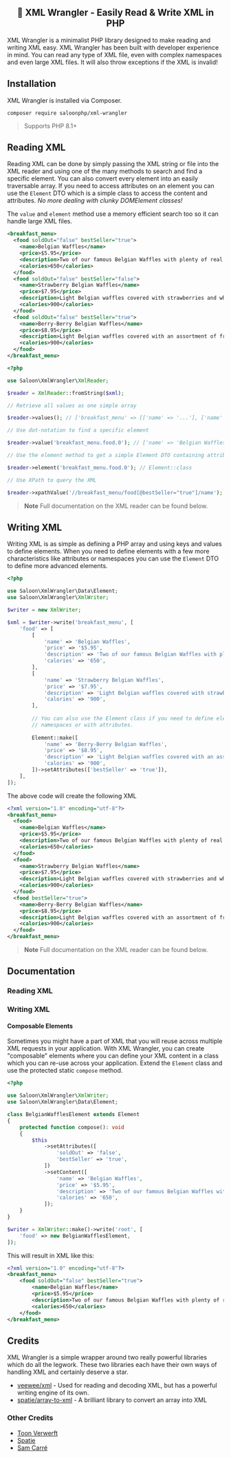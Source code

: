 <div align="center">

## 🌵 XML Wrangler - Easily Read & Write XML in PHP

</div>

XML Wrangler is a minimalist PHP library designed to make reading and writing XML easy. XML Wrangler has been built with developer experience in mind. You can read any type of XML file, even with complex namespaces and even large XML files. It will also throw exceptions if the XML is invalid!

## Installation
XML Wrangler is installed via Composer.

```
composer require saloonphp/xml-wrangler
```
> Supports PHP 8.1+

## Reading XML
Reading XML can be done by simply passing the XML string or file into the XML reader and using one of the many methods to search and find a specific element. 
You can also convert every element into an easily traversable array. If you need to access attributes on an element you can use
the `Element` DTO which is a simple class to access the content and attributes. *No more dealing with clunky DOMElement classes!*

The `value` and `element` method use a memory efficient search too so it can handle large XML files.

```xml
<breakfast_menu>
  <food soldOut="false" bestSeller="true">
    <name>Belgian Waffles</name>
    <price>$5.95</price>
    <description>Two of our famous Belgian Waffles with plenty of real maple syrup</description>
    <calories>650</calories>
  </food>
  <food soldOut="false" bestSeller="false">
    <name>Strawberry Belgian Waffles</name>
    <price>$7.95</price>
    <description>Light Belgian waffles covered with strawberries and whipped cream</description>
    <calories>900</calories>
  </food>
  <food soldOut="false" bestSeller="true">
    <name>Berry-Berry Belgian Waffles</name>
    <price>$8.95</price>
    <description>Light Belgian waffles covered with an assortment of fresh berries and whipped cream</description>
    <calories>900</calories>
  </food>
</breakfast_menu>
```



```php
<?php

use Saloon\XmlWrangler\XmlReader;

$reader = XmlReader::fromString($xml);

// Retrieve all values as one simple array

$reader->values(); // ['breakfast_menu' => [['name' => '...'], ['name' => '...'], ['name' => '...']]

// Use dot-notation to find a specific element

$reader->value('breakfast_menu.food.0'); // ['name' => 'Belgian Waffles', 'price' => '$5.95', ...]

// Use the element method to get a simple Element DTO containing attributes and content

$reader->element('breakfast_menu.food.0'); // Element::class

// Use XPath to query the XML

$reader->xpathValue('//breakfast_menu/food[@bestSeller="true"]/name'); // ['Belgian Waffles', 'Berry-Berry Belgian Waffles']
```

> **Note**
> Full documentation on the XML reader can be found below.

## Writing XML
Writing XML is as simple as defining a PHP array and using keys and values to define elements. When you need to define elements with a few more characteristics like attributes or namespaces you can use the `Element` DTO to define more advanced elements.

```php
<?php

use Saloon\XmlWrangler\Data\Element;
use Saloon\XmlWrangler\XmlWriter;

$writer = new XmlWriter;

$xml = $writer->write('breakfast_menu', [
    'food' => [
        [
            'name' => 'Belgian Waffles',
            'price' => '$5.95',
            'description' => 'Two of our famous Belgian Waffles with plenty of real maple syrup',
            'calories' => '650',
        ],
        [
            'name' => 'Strawberry Belgian Waffles',
            'price' => '$7.95',
            'description' => 'Light Belgian waffles covered with strawberries and whipped cream',
            'calories' => '900',
        ],
        
        // You can also use the Element class if you need to define elements with
        // namespaces or with attributes.
        
        Element::make([
            'name' => 'Berry-Berry Belgian Waffles',
            'price' => '$8.95',
            'description' => 'Light Belgian waffles covered with an assortment of fresh berries and whipped cream',
            'calories' => '900',
        ])->setAttributes(['bestSeller' => 'true']),
    ],
]);
```
The above code will create the following XML
```xml
<?xml version="1.0" encoding="utf-8"?>
<breakfast_menu>
  <food>
    <name>Belgian Waffles</name>
    <price>$5.95</price>
    <description>Two of our famous Belgian Waffles with plenty of real maple syrup</description>
    <calories>650</calories>
  </food>
  <food>
    <name>Strawberry Belgian Waffles</name>
    <price>$7.95</price>
    <description>Light Belgian waffles covered with strawberries and whipped cream</description>
    <calories>900</calories>
  </food>
  <food bestSeller="true">
    <name>Berry-Berry Belgian Waffles</name>
    <price>$8.95</price>
    <description>Light Belgian waffles covered with an assortment of fresh berries and whipped cream</description>
    <calories>900</calories>
  </food>
</breakfast_menu>
```
> **Note**
> Full documentation on the XML reader can be found below.

## Documentation
### Reading XML
### Writing XML
#### Composable Elements
Sometimes you might have a part of XML that you will reuse across multiple XML requests in your application. With XML Wrangler, you can create "composable" elements
where you can define your XML content in a class which you can re-use across your application. Extend the `Element` class and use the
protected static `compose` method.

```php
<?php

use Saloon\XmlWrangler\XmlWriter;
use Saloon\XmlWrangler\Data\Element;

class BelgianWafflesElement extends Element
{
    protected function compose(): void
    {
        $this
            ->setAttributes([
                'soldOut' => 'false',
                'bestSeller' => 'true',
            ])
            ->setContent([
                'name' => 'Belgian Waffles',
                'price' => '$5.95',
                'description' => 'Two of our famous Belgian Waffles with plenty of real maple syrup',
                'calories' => '650',
            ]);
    }
}

$writer = XmlWriter::make()->write('root', [
    'food' => new BelgianWafflesElement,
]);
```

This will result in XML like this:

```xml
<?xml version="1.0" encoding="utf-8"?>
<breakfast_menu>
    <food soldOut="false" bestSeller="true">
        <name>Belgian Waffles</name>
        <price>$5.95</price>
        <description>Two of our famous Belgian Waffles with plenty of real maple syrup</description>
        <calories>650</calories>
    </food>
</breakfast_menu>
```

## Credits
XML Wrangler is a simple wrapper around two really powerful libraries which do all the legwork. These two libraries each have their own ways of
handling XML and certainly deserve a star.

- [veewee/xml](https://github.com/veewee/xml) - Used for reading and decoding XML, but has a powerful writing engine of its own.
- [spatie/array-to-xml](https://github.com/spatie/array-to-xml) - A brilliant library to convert an array into XML

### Other Credits

- [Toon Verwerft](https://github.com/veewee)
- [Spatie](https://github.com/spatie)
- [Sam Carré](https://github.com/sammyjo20)
